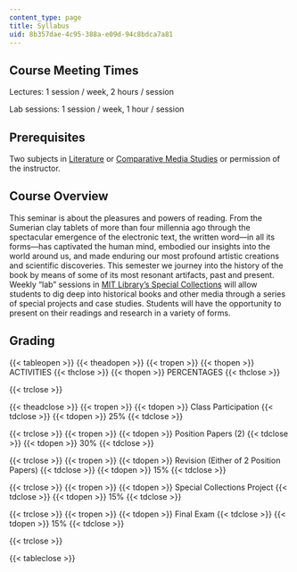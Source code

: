 ```yaml
---
content_type: page
title: Syllabus
uid: 8b357dae-4c95-388a-e09d-94c8bdca7a81
---
```


Course Meeting Times
--------------------

Lectures: 1 session / week, 2 hours / session

Lab sessions: 1 session / week, 1 hour / session

Prerequisites
-------------

Two subjects in [Literature](./resolveuid/2247dfeede7968af4abe886d3c840bd2) or [Comparative Media Studies](./resolveuid/ecb0f9e16a968cb037f627ab03a7b68d) or permission of the instructor.

Course Overview
---------------

This seminar is about the pleasures and powers of reading. From the Sumerian clay tablets of more than four millennia ago through the spectacular emergence of the electronic text, the written word—in all its forms—has captivated the human mind, embodied our insights into the world around us, and made enduring our most profound artistic creations and scientific discoveries. This semester we journey into the history of the book by means of some of its most resonant artifacts, past and present. Weekly “lab” sessions in [MIT Library’s Special Collections](https://libraries.mit.edu/archives/) will allow students to dig deep into historical books and other media through a series of special projects and case studies. Students will have the opportunity to present on their readings and research in a variety of forms.

Grading
-------

{{< tableopen >}}
{{< theadopen >}}
{{< tropen >}}
{{< thopen >}}
ACTIVITIES
{{< thclose >}}
{{< thopen >}}
PERCENTAGES
{{< thclose >}}

{{< trclose >}}

{{< theadclose >}}
{{< tropen >}}
{{< tdopen >}}
Class Participation
{{< tdclose >}}
{{< tdopen >}}
25%
{{< tdclose >}}

{{< trclose >}}
{{< tropen >}}
{{< tdopen >}}
Position Papers (2)
{{< tdclose >}}
{{< tdopen >}}
30%
{{< tdclose >}}

{{< trclose >}}
{{< tropen >}}
{{< tdopen >}}
Revision (Either of 2 Position Papers)
{{< tdclose >}}
{{< tdopen >}}
15%
{{< tdclose >}}

{{< trclose >}}
{{< tropen >}}
{{< tdopen >}}
Special Collections Project
{{< tdclose >}}
{{< tdopen >}}
15%
{{< tdclose >}}

{{< trclose >}}
{{< tropen >}}
{{< tdopen >}}
Final Exam
{{< tdclose >}}
{{< tdopen >}}
15%
{{< tdclose >}}

{{< trclose >}}

{{< tableclose >}}